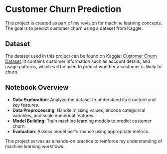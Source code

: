# Customer Churn Prediction  

This project is created as part of my revision for machine learning concepts. The goal is to predict customer churn using a dataset from Kaggle.  

## Dataset  
The dataset used in this project can be found on Kaggle: [Customer Churn Dataset](https://www.kaggle.com/datasets/blastchar/telco-customer-churn). It contains customer information such as account details, and usage patterns, which will be used to predict whether a customer is likely to churn.  

## Notebook Overview  
- **Data Exploration**: Analyze the dataset to understand its structure and key features.  
- **Data Preprocessing**: Handle missing values, encode categorical variables, and scale numerical features.  
- **Model Building**: Train machine learning models to predict customer churn.  
- **Evaluation**: Assess model performance using appropriate metrics.  

This project serves as a hands-on practice to reinforce my understanding of machine learning workflows.  